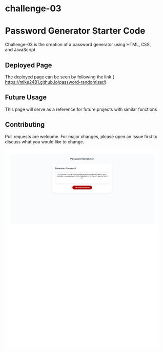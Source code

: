 # challenge-03
# Password Generator Starter Code


Challenge-03 is the creation of a password generator using HTML, CSS, and JavaScript

## Deployed Page

The deployed page can be seen by following the link ( https://mike2481.github.io/password-randomizer/)


## Future Usage

This page will serve as a reference for future projects with similar functions


## Contributing

Pull requests are welcome. For major changes, please open an issue first to discuss what you would like to change.


![password generator result](/assets/images/randomizer-screenshot.png?raw=true "Password Generated")